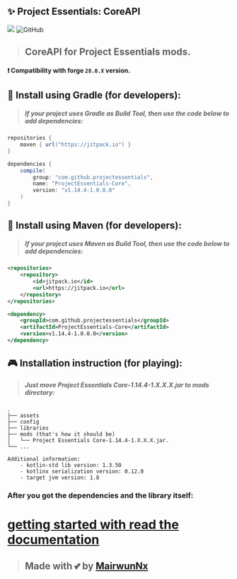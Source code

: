 ## ✨ Project Essentials: CoreAPI

[![](https://jitpack.io/v/projectessentials/ProjectEssentials-Core.svg)](https://jitpack.io/#projectessentials/ProjectEssentials-Core)
![GitHub](https://img.shields.io/github/license/ProjectEssentials/ProjectEssentials-Core)

> ## CoreAPI for Project Essentials mods.

#### ❗ Compatibility with forge `28.0.X` version.

## 🧐 Install using Gradle (for developers):
> ##### If your project uses Gradle as Build Tool, then use the code below to add dependencies:

```groovy
repositories {
    maven { url("https://jitpack.io") }
}

dependencies {
    compile(
        group: "com.github.projectessentials",
        name: "ProjectEssentials-Core",
        version: "v1.14.4-1.0.0.0"
    )
}
```

## 🤔 Install using Maven (for developers):
> ##### If your project uses Maven as Build Tool, then use the code below to add dependencies:

```xml
<repositories>
    <repository>
        <id>jitpack.io</id>
        <url>https://jitpack.io</url>
    </repository>
</repositories>

<dependency>
	<groupId>com.github.projectessentials</groupId>
	<artifactId>ProjectEssentials-Core</artifactId>
	<version>v1.14.4-1.0.0.0</version>
</dependency>
```

## 🎮 Installation instruction (for playing):
> ##### Just move Project Essentials Core-1.14.4-1.X.X.X.jar to mods directory:

```
.
├── assets
├── config
├── libraries
├── mods (that's how it should be)
│   └── Project Essentials Core-1.14.4-1.X.X.X.jar.
└── ...
```

```
Additional information:
    - kotlin-std lib version: 1.3.50
    - kotlinx serialization version: 0.12.0
    - target jvm version: 1.8
```

### After you got the dependencies and the library itself:

# [getting started with read the documentation](./documentation/in-using.md)

> ## Made with 💕 by [MairwunNx](https://mairwunnx.github.io/)
